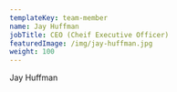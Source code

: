 ```yaml
---
templateKey: team-member
name: Jay Huffman
jobTitle: CEO (Cheif Executive Officer)
featuredImage: /img/jay-huffman.jpg
weight: 100
---
```

Jay Huffman
